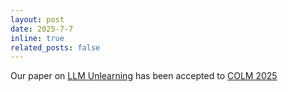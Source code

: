 ```yaml
---
layout: post
date: 2025-7-7 
inline: true
related_posts: false
---
```


Our paper on [LLM Unlearning](https://arxiv.org/abs/2508.06595) has been accepted to [COLM 2025](https://colmweb.org/)
